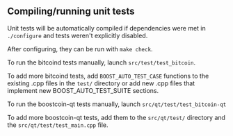 Compiling/running unit tests
------------------------------------

Unit tests will be automatically compiled if dependencies were met in `./configure`
and tests weren't explicitly disabled.

After configuring, they can be run with `make check`.

To run the bitcoind tests manually, launch `src/test/test_bitcoin`.

To add more bitcoind tests, add `BOOST_AUTO_TEST_CASE` functions to the existing
.cpp files in the `test/` directory or add new .cpp files that
implement new BOOST_AUTO_TEST_SUITE sections.

To run the boostcoin-qt tests manually, launch `src/qt/test/test_bitcoin-qt`

To add more boostcoin-qt tests, add them to the `src/qt/test/` directory and
the `src/qt/test/test_main.cpp` file.
